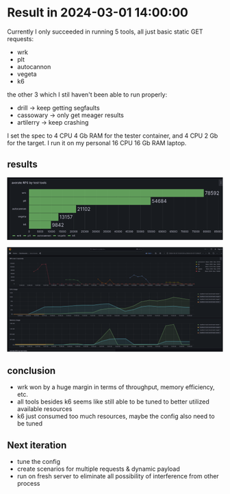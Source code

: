 Result in 2024-03-01 14:00:00
=============================

Currently I only succeeded in running 5 tools, all just basic static GET requests:
- wrk
- plt
- autocannon
- vegeta
- k6

the other 3 which I stil haven't been able to run properly:
- drill -> keep getting segfaults
- cassowary -> only get meager results
- artilerry -> keep crashing

I set the spec to 4 CPU 4 Gb RAM for the tester container, and 4 CPU 2 Gb for the target. I run it on my personal 16 CPU 16 Gb RAM laptop.

## results

![conclusion](./conclusion.png)

![overall](./overall.png)

## conclusion
- wrk won by a huge margin in terms of throughput, memory efficiency, etc.
- all tools besides k6 seems like still able to be tuned to better utilized available resources
- k6 just consumed too much resources, maybe the config also need to be tuned

## Next iteration
- tune the config
- create scenarios for multiple requests & dynamic payload
- run on fresh server to eliminate all possibility of interference from other process
